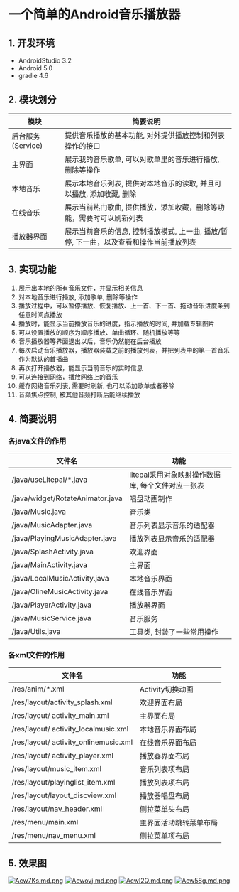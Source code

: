 # 一个简单的Android音乐播放器

## 1. 开发环境
- AndroidStudio 3.2
- Android 5.0
- gradle 4.6

## 2. 模块划分

| 模块 | 简要说明 |
|--|--|
| 后台服务(Service) | 提供音乐播放的基本功能, 对外提供播放控制和列表操作的接口 |
| 主界面 | 展示我的音乐歌单, 可以对歌单里的音乐进行播放, 删除等操作 |
| 本地音乐 | 展示本地音乐列表, 提供对本地音乐的读取, 并且可以播放, 添加收藏, 删除 |
| 在线音乐 | 展示当前热门歌曲, 提供播放，添加收藏，删除等功能，需要时可以刷新列表 |
| 播放器界面 | 展示当前音乐的信息, 控制播放模式, 上一曲, 播放/暂停, 下一曲，以及查看和操作当前播放列表 |

## 3. 实现功能
1. 展示出本地的所有音乐文件，并显示相关信息
2. 对本地音乐进行播放, 添加歌单, 删除等操作
3. 播放过程中，可以暂停播放、恢复播放、上一首、下一首、拖动音乐进度条到任意时间点播放
4. 播放时，能显示当前播放音乐的进度，指示播放的时间, 并加载专辑图片
5. 可以设置播放的顺序为顺序播放、单曲循环、随机播放等等
6. 音乐播放器等界面退出以后，音乐仍然能在后台播放
7. 每次启动音乐播放器，播放器装载之前的播放列表，并把列表中的第一首音乐作为默认的首播曲
8. 再次打开播放器，能显示当前音乐的实时信息
9. 可以连接到网络，播放网络上的音乐
10. 缓存网络音乐列表, 需要时刷新, 也可以添加歌单或者移除
11. 音频焦点控制, 被其他音频打断后能继续播放

## 4. 简要说明

### 各java文件的作用
| 文件名 | 功能 |
|--|--|
| /java/useLitepal/*.java | litepal采用对象映射操作数据库, 每个文件对应一张表 |
| /java/widget/RotateAnimator.java | 唱盘动画制作 |
| /java/Music.java | 音乐类 |
| /java/MusicAdapter.java | 音乐列表显示音乐的适配器 |
| /java/PlayingMusicAdapter.java | 播放列表显示音乐的适配器 |
| /java/SplashActivity.java | 欢迎界面 |
| /java/MainActivity.java | 主界面 |
| /java/LocalMusicActivity.java | 本地音乐界面 |
| /java/OlineMusicActivity.java | 在线音乐界面 |
| /java/PlayerActivity.java | 播放器界面 |
| /java/MusicService.java | 音乐服务 |
| /java/Utils.java | 工具类, 封装了一些常用操作 |

### 各xml文件的作用
| 文件名 | 功能 |
|--|--|
| /res/anim/*.xml | Activity切换动画 |
| /res/layout/activity_splash.xml | 欢迎界面布局 |
| /res/layout/ activity_main.xml | 主界面布局 |
| /res/layout/ activity_localmusic.xml | 本地音乐界面布局 |
| /res/layout/ activity_onlinemusic.xml | 在线音乐界面布局 |
| /res/layout/ activity_player.xml | 播放器界面布局 |
| /res/layout/music_item.xml | 音乐列表项布局 |
| /res/layout/playinglist_item.xml | 播放列表项布局 |
| /res/layout/layout_discview.xml | 播放器唱盘布局 |
| /res/layout/nav_header.xml | 侧拉菜单头布局 |
| /res/menu/main.xml | 主界面活动跳转菜单布局 |
| /res/menu/nav_menu.xml | 侧拉菜单项布局 |

## 5. 效果图
[![Acw7Ks.md.png](https://s2.ax1x.com/2019/04/03/Acw7Ks.md.png)](https://imgchr.com/i/Acw7Ks)
[![Acwovj.md.png](https://s2.ax1x.com/2019/04/03/Acwovj.md.png)](https://imgchr.com/i/Acwovj)
[![AcwI2Q.md.png](https://s2.ax1x.com/2019/04/03/AcwI2Q.md.png)](https://imgchr.com/i/AcwI2Q)
[![Acw58g.md.png](https://s2.ax1x.com/2019/04/03/Acw58g.md.png)](https://imgchr.com/i/Acw58g)
